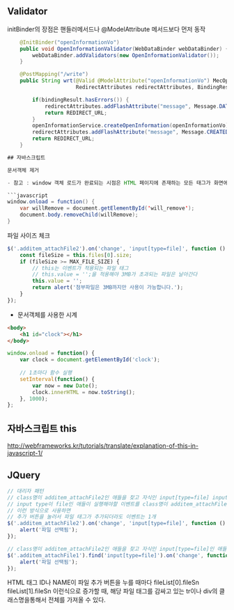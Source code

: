 ﻿## Validator

initBinder의 장점은 핸들러메서드나 @ModelAttribute 메서드보다 먼저 동작

```java
    @InitBinder("openInformationVo")
    public void OpenInformationValidator(WebDataBinder webDataBinder) {
        webDataBinder.addValidators(new OpenInformationValidator());
    }

    @PostMapping("/write")
    public String wrt(@Valid @ModelAttribute("openInformationVo") MecOpenInformationVo openInformationVo,
                      RedirectAttributes redirectAttributes, BindingResult bindingResult) {

        if(bindingResult.hasErrors()) {
            redirectAttributes.addFlashAttribute("message", Message.DATA_ACCESS_ERROR.getMsg());
            return REDIRECT_URL;
        }
        openInformationService.createOpenInformation(openInformationVo);
        redirectAttributes.addFlashAttribute("message", Message.CREATED.getMsg());
        return REDIRECT_URL;
    }
```

```java
## 자바스크립트

문서객체 제거

- 참고 : window 객체 로드가 완료되는 시점은 HTML 페이지에 존재하는 모든 태그가 화면에 올라가는 순간이다.

```javascript
window.onload = function() {
    var willRemove = document.getElementById('will_remove');
    document.body.removeChild(willRemove);
}
```

파일 사이즈 체크

```javascript
$('.additem_attachFile2').on('change', 'input[type=file]', function () {
    const fileSize = this.files[0].size;
    if (fileSize >= MAX_FILE_SIZE) {
        // this는 이벤트가 적용되는 파일 태그 
        // this.value = '';을 적용해야 3MB가 초과되는 파일은 날아간다
        this.value = '';
        return alert('첨부파일은 3MB까지만 사용이 가능합니다.');
    }
});
```

- 문서객체를 사용한 시계

```html
<body>
    <h1 id="clock"></h1>
</body>
```

```javascript
window.onload = function() {
    var clock = document.getElementById('clock');
    
    // 1초마다 함수 실행
    setInterval(function() {
        var now = new Date();
        clock.innerHTML = now.toString();
    }, 1000);
};
```

## 자바스크립트 this

http://webframeworks.kr/tutorials/translate/explanation-of-this-in-javascript-1/

## JQuery

```javascript
// 대리자 패턴
// class명이 additem_attachFile2인 애들을 찾고 자식인 input[type=file] input type이 file인 애들한테 이벤트를 전파
// input type이 file인 애들이 실행해야할 이벤트를 class명이 additem_attachFile2한테 위임
// 이런 방식으로 사용하면
// 추가 버튼을 눌러서 파일 태그가 추가되더라도 이벤트는 1개
$('.additem_attachFile2').on('change', 'input[type=file]', function () {
    alert('파일 선택됨');
});

// class명이 additem_attachFile2인 애들을 찾고 자식인 input[type=file]인 애들한테만 이벤트 동작
$('.additem_attachFile1').find('input[type=file]').on('change', function () {
    alert('파일 선택됨');
});
```

HTML 태그 ID나 NAME이 파일 추가 버튼을 누를 때마다 fileList[0].fileSn fileList[1].fileSn 이런식으로 증가할 때, 
해당 파일 태그를 감싸고 있는 tr이나 div의 클래스명을통해서 전체를 가져올 수 있다.
